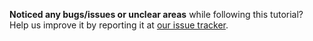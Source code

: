 <div id="report-bugs">

<box type="important" icon=":fas-bug:" seamless>

**Noticed any bugs/issues or unclear areas** while following this tutorial? Help us improve it by reporting it at [our issue tracker](https://github.com/se-edu/guides/issues).
</box>
</div>
